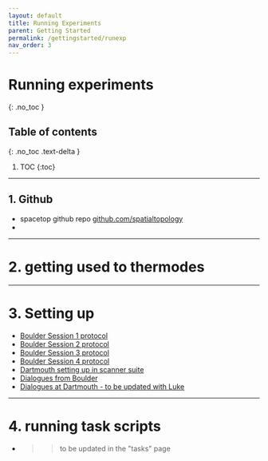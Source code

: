 ```yaml
---
layout: default
title: Running Experiments
parent: Getting Started
permalink: /gettingstarted/runexp
nav_order: 3
---
```


# Running experiments
{: .no_toc }

## Table of contents
{: .no_toc .text-delta }

1. TOC
{:toc}

---

## 1. Github
* spacetop github repo [github.com/spatialtopology](https://github.com/spatialtopology)
*

---

# 2. getting used to thermodes

---

# 3. Setting up
* [Boulder Session 1 protocol](https://docs.google.com/document/d/15e3CQjqzsIfqJ0BiEdy-gt5VANHdfyGWHzLTLjXapqQ/edit) <br>
* [Boulder Session 2 protocol](https://docs.google.com/document/d/1dZR2Mk_0wRooVWk-coA2tuTsL5PZWlC4nz5FAl-RWRs/edit) <br>
* [Boulder Session 3 protocol](https://docs.google.com/document/d/1a_mLhPxOsDBd47rDH9tDOqaVz0hFHf7USW_5c1COl7c/edit) <br>
* [Boulder Session 4 protocol](https://docs.google.com/document/d/1KGp6LRBOpHcTOK0DetvMjc34jUpMZ3wLrgC378H6pKs/edit) <br>
* [Dartmouth setting up in scanner suite](https://docs.google.com/document/d/1Xj3KeMtZRq-R_-78stY_sAlMGLKBEqkvL2FKDcMgtzc/edit?usp=sharing) <br>
* [Dialogues from Boulder](https://drive.google.com/drive/u/0/folders/1PkbvHpcVDCWOsBl8Ut30FWyzzIFEeVES) <br>
* [Dialogues at Dartmouth - to be updated with Luke]()

---

# 4. running task scripts
* >> to be updated in the "tasks" page
